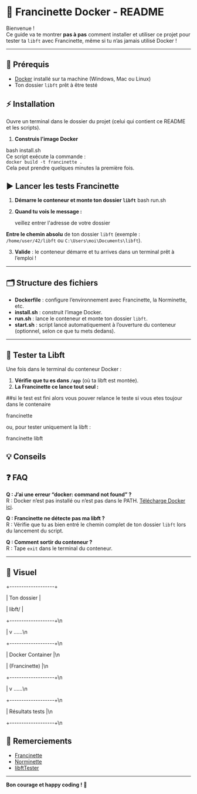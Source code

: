 # 🚀 Francinette Docker - README

Bienvenue !  
Ce guide va te montrer **pas à pas** comment installer et utiliser ce projet pour tester ta `libft` avec Francinette, même si tu n’as jamais utilisé Docker !

---

## 🧰 Prérequis

- [Docker](https://docs.docker.com/get-docker/) installé sur ta machine (Windows, Mac ou Linux)
- Ton dossier `libft` prêt à être testé

## ⚡️ Installation

Ouvre un terminal dans le dossier du projet (celui qui contient ce README et les scripts).

1. **Construis l’image Docker**


 bash install.sh  
Ce script exécute la commande :  
`docker build -t francinette .`  
  Cela peut prendre quelques minutes la première fois.

## ▶️ Lancer les tests Francinette
   
1. **Démarre le conteneur et monte ton dossier `libft`**
    bash run.sh
2. **Quand tu vois le message :**

    veillez entrer l'adresse de votre dossier

**Entre le chemin absolu** de ton dossier `libft` (exemple : `/home/user/42/libft` ou `C:\Users\moi\Documents\libft`).

3. **Valide** : le conteneur démarre et tu arrives dans un terminal prêt à l’emploi !

---

## 🗂️ Structure des fichiers

- **Dockerfile** : configure l’environnement avec Francinette, la Norminette, etc.
- **install.sh** : construit l’image Docker.
- **run.sh** : lance le conteneur et monte ton dossier `libft`.
- **start.sh** : script lancé automatiquement à l’ouverture du conteneur (optionnel, selon ce que tu mets dedans).

---

## 🧪 Tester ta Libft

Une fois dans le terminal du conteneur Docker :

1. **Vérifie que tu es dans `/app`** (où ta libft est montée).
2. **La Francinette ce lance tout seul :**

##si le test est fini alors vous pouver relance le teste si vous etes toujour dans le contenaire 

  francinette


ou, pour tester uniquement la libft :

francinette libft

## 💡 Conseils

## ❓ FAQ

**Q : J’ai une erreur “docker: command not found” ?**  
R : Docker n’est pas installé ou n’est pas dans le PATH. [Télécharge Docker ici](https://docs.docker.com/get-docker/).

**Q : Francinette ne détecte pas ma libft ?**  
R : Vérifie que tu as bien entré le chemin complet de ton dossier `libft` lors du lancement du script.

**Q : Comment sortir du conteneur ?**  
R : Tape `exit` dans le terminal du conteneur.

---

## 🎨 Visuel

+-------------------+

| Ton dossier |

| libft/ |

+-------------------+\n

| v ......\n

+-------------------+\n

| Docker Container |\n

| (Francinette) |\n

+-------------------+\n

| v ......\n

+-------------------+\n

| Résultats tests |\n

+-------------------+\n

## 🤝 Remerciements

- [Francinette](https://github.com/xicodomingues/francinette)
- [Norminette](https://github.com/42Paris/norminette)
- [libftTester](https://github.com/Tripouille/libftTester)

---

**Bon courage et happy coding !** 🚀

